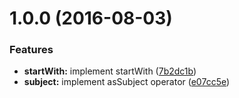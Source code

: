 <a name="1.0.0"></a>
# 1.0.0 (2016-08-03)


### Features

* **startWith:** implement startWith ([7b2dc1b](https://github.com/TylorS/tempest/commit/7b2dc1b))
* **subject:** implement asSubject operator ([e07cc5e](https://github.com/TylorS/tempest/commit/e07cc5e))



